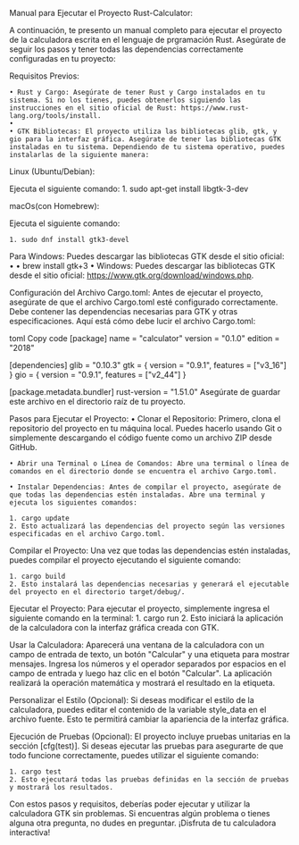 Manual para Ejecutar el Proyecto Rust-Calculator:

A continuación, te presento un manual completo para ejecutar el proyecto de la calculadora escrita en el lenguaje de prgramación Rust. Asegúrate de seguir los pasos y tener todas las dependencias correctamente configuradas en tu proyecto:

Requisitos Previos:

    • Rust y Cargo: Asegúrate de tener Rust y Cargo instalados en tu sistema. Si no los tienes, puedes obtenerlos siguiendo las instrucciones en el sitio oficial de Rust: https://www.rust-lang.org/tools/install.
    • 
    • GTK Bibliotecas: El proyecto utiliza las bibliotecas glib, gtk, y gio para la interfaz gráfica. Asegúrate de tener las bibliotecas GTK instaladas en tu sistema. Dependiendo de tu sistema operativo, puedes instalarlas de la siguiente manera:

Linux (Ubuntu/Debian):

       
Ejecuta el siguiente comando:
    1. sudo apt-get install libgtk-3-dev

macOs(con Homebrew):
       
Ejecuta el siguiente comando:

    1. sudo dnf install gtk3-devel

Para Windows: Puedes descargar las bibliotecas GTK desde el sitio oficial:
    • 
    • brew install gtk+3
    • Windows: Puedes descargar las bibliotecas GTK desde el sitio oficial: https://www.gtk.org/download/windows.php.

Configuración del Archivo Cargo.toml:
Antes de ejecutar el proyecto, asegúrate de que el archivo Cargo.toml esté configurado correctamente. Debe contener las dependencias necesarias para GTK y otras especificaciones. Aquí está cómo debe lucir el archivo Cargo.toml:

toml
Copy code
[package]
name = "calculator"
version = "0.1.0"
edition = "2018"

[dependencies]
glib = "0.10.3"
gtk = { version = "0.9.1", features = ["v3_16"] }
gio = { version = "0.9.1", features = ["v2_44"] }

[package.metadata.bundler]
rust-version = "1.51.0"
Asegúrate de guardar este archivo en el directorio raíz de tu proyecto.



Pasos para Ejecutar el Proyecto:
    • Clonar el Repositorio: Primero, clona el repositorio del proyecto en tu máquina local. Puedes hacerlo usando Git o simplemente descargando el código fuente como un archivo ZIP desde GitHub.
      
    • Abrir una Terminal o Línea de Comandos: Abre una terminal o línea de comandos en el directorio donde se encuentra el archivo Cargo.toml.

    • Instalar Dependencias: Antes de compilar el proyecto, asegúrate de que todas las dependencias estén instaladas. Abre una terminal y ejecuta los siguientes comandos:
      
    1. cargo update
    2. Esto actualizará las dependencias del proyecto según las versiones especificadas en el archivo Cargo.toml.

Compilar el Proyecto: Una vez que todas las dependencias estén instaladas, puedes compilar el proyecto ejecutando el siguiente comando:


    1. cargo build
    2. Esto instalará las dependencias necesarias y generará el ejecutable del proyecto en el directorio target/debug/.


Ejecutar el Proyecto: Para ejecutar el proyecto, simplemente ingresa el siguiente comando en la terminal:
    1.      cargo run
    2. Esto iniciará la aplicación de la calculadora con la interfaz gráfica creada con GTK.
       
Usar la Calculadora: Aparecerá una ventana de la calculadora con un campo de entrada de texto, un botón "Calcular" y una etiqueta para mostrar mensajes. Ingresa los números y el operador separados por espacios en el campo de entrada y luego haz clic en el botón "Calcular". La aplicación realizará la operación matemática y mostrará el resultado en la etiqueta.

Personalizar el Estilo (Opcional): Si deseas modificar el estilo de la calculadora, puedes editar el contenido de la variable style_data en el archivo fuente. Esto te permitirá cambiar la apariencia de la interfaz gráfica.






Ejecución de Pruebas (Opcional):
El proyecto incluye pruebas unitarias en la sección [cfg(test)]. Si deseas ejecutar las pruebas para asegurarte de que todo funcione correctamente, puedes utilizar el siguiente comando:

    1. cargo test
    2. Esto ejecutará todas las pruebas definidas en la sección de pruebas y mostrará los resultados.

Con estos pasos y requisitos, deberías poder ejecutar y utilizar la calculadora GTK sin problemas. Si encuentras algún problema o tienes alguna otra pregunta, no dudes en preguntar. ¡Disfruta de tu calculadora interactiva!
